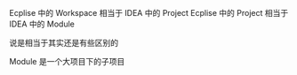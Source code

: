 
Ecplise 中的 Workspace 相当于 IDEA 中的 Project 
Ecplise 中的 Project 相当于 IDEA 中的 Module 

说是相当于其实还是有些区别的

Module 是一个大项目下的子项目
